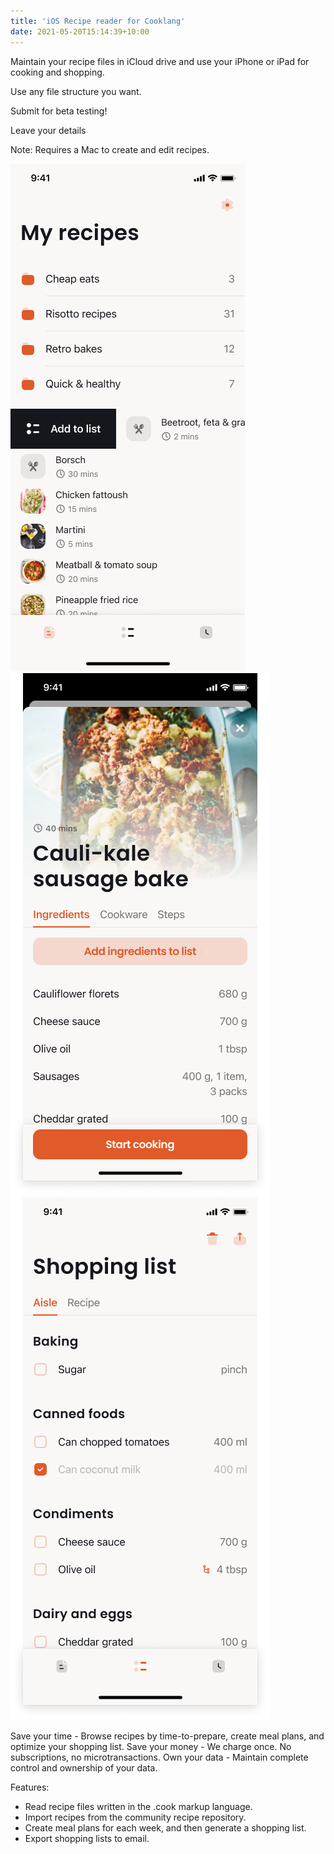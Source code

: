 ```yaml
---
title: 'iOS Recipe reader for Cooklang'
date: 2021-05-20T15:14:39+10:00
---
```



Maintain your recipe files in iCloud drive and use your iPhone or iPad for cooking and shopping.

Use any file structure you want.

Submit for beta testing!

Leave your details

Note: Requires a Mac to create and edit recipes.

![Recipes](/app/recipes.png)
![Recipe](/app/recipe-ingredients.png)
![Shopping list](/app/shopping-list.png)




Save your time - Browse recipes by time-to-prepare, create meal plans, and optimize your shopping list.
Save your money - We charge once. No subscriptions, no microtransactions.
Own your data - Maintain complete control and ownership of your data.

Features:
- Read recipe files written in the .cook markup language.
- Import recipes from the community recipe repository.
- Create meal plans for each week, and then generate a shopping list.
- Export shopping lists to email.
